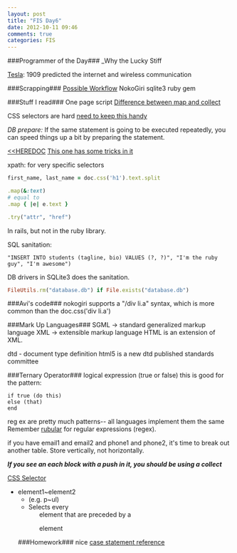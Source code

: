 ```yaml
---
layout: post
title: "FIS Day6"
date: 2012-10-11 09:46
comments: true
categories: FIS
---
```



###Programmer of the Day###
_Why the Lucky Stiff

[Tesla](http://en.wikipedia.org/wiki/Nikola_Tesla):
1909 predicted the internet and wireless communication

###Scrapping###
[Possible Workflow](http://www.andrewsturges.com/2011/09/how-to-harvest-web-data-using-ruby-and.html)
NokoGiri
sqlite3 ruby gem

###Stuff I read###
One page script
[Difference between map and collect](http://coryschires.com/whats-the-difference-between-each-and-collect/)

CSS selectors are hard
[need to keep this handy](http://www.w3schools.com/cssref/css_selectors.asp)


*DB prepare:*
If the same statement is going to be executed repeatedly, you can speed things up a bit by preparing the statement.


[<<HEREDOC](http://blog.jayfields.com/2006/12/ruby-multiline-strings-here-doc-or.html) [This one has some tricks in it](http://blog.grayproductions.net/articles/working_with_multiline_strings)

xpath: for very specific selectors 

```ruby Multi Assignment
first_name, last_name = doc.css('h1').text.split
```

```ruby Symbol to proc
.map(&:text) 
# equal to
.map { |e| e.text }
```

```ruby .try
.try("attr", "href")
```
In rails, but not in the ruby library.

SQL sanitation:
```
"INSERT INTO students (tagline, bio) VALUES (?, ?)", "I'm the ruby guy", "I'm awesome")
```
DB drivers in SQLite3 does the sanitation.

```ruby Delete DB if it exists
FileUtils.rm("database.db") if File.exists("database.db")
```

###Avi's code###
nokogiri supports a "/div li.a" syntax, which is more common than the doc.css('div li.a')

###Mark Up Languages###
SGML -> standard generalized markup language
XML -> extensible markup language
HTML is an extension of XML.

dtd - document type definition
html5 is a new dtd published standards committee

###Ternary Operator###
logical expression (true or false)
this is good for the pattern:
```
if true (do this)
else (that)
end
```

reg ex are pretty much patterns-- all languages implement them the same
Remember [rubular](http://rubular.com/) for regular expressions (regex).

if you have email1 and email2 and phone1 and phone2, it's time to break out another table. Store vertically, not horizontally.

***If you see an each block with a push in it, you should be using a collect***

[CSS Selector](http://www.w3schools.com/cssref/css_selectors.asp)

- element1~element2	
	- (e.g. p~ul)
	- Selects every <ul> element that are preceded by a <p> element

###Homework###
nice [case statement reference](http://www.skorks.com/2009/08/how-a-ruby-case-statement-works-and-what-you-can-do-with-it/)